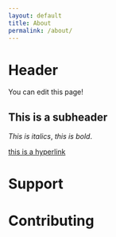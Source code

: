 ```yaml
---
layout: default 
title: About
permalink: /about/
---
```



# Header

You can edit this page!

## This is a subheader

_This is italics_, *this is bold*.

[this is a hyperlink](http://taxonoworks.org) 


# Support


# Contributing


